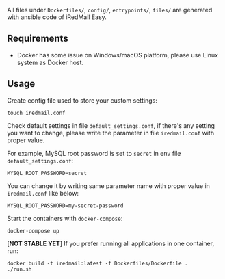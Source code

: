 All files under `Dockerfiles/`, `config/`, `entrypoints/`, `files/` are
generated with ansible code of iRedMail Easy.

## Requirements

* Docker has some issue on Windows/macOS platform, please use Linux system
  as Docker host.

## Usage

Create config file used to store your custom settings:

```
touch iredmail.conf
```

Check default settings in file `default_settings.conf`, if there's any setting you want
to change, please write the parameter in file `iredmail.conf` with proper value.

For example, MySQL root password is set to `secret` in env file `default_settings.conf`:

```
MYSQL_ROOT_PASSWORD=secret
```

You can change it by writing same parameter name with proper value in
`iredmail.conf` like below:

```
MYSQL_ROOT_PASSWORD=my-secret-password
```

Start the containers with `docker-compose`:

```
docker-compose up
```

[__NOT STABLE YET__] If you prefer running all applications in one container, run:

```
docker build -t iredmail:latest -f Dockerfiles/Dockerfile .
./run.sh
```
